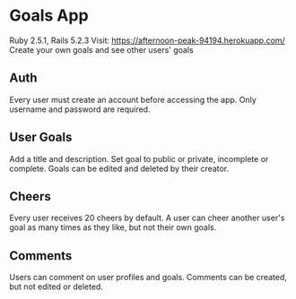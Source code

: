 # Goals App
Ruby 2.5.1, Rails 5.2.3
Visit: https://afternoon-peak-94194.herokuapp.com/
Create your own goals and see other users' goals

## Auth
Every user must create an account before accessing the app. Only username and password are required.

## User Goals
Add a title and description. Set goal to public or private, incomplete or complete.
Goals can be edited and deleted by their creator.

## Cheers
Every user receives 20 cheers by default. A user can cheer another user's goal as many times as they like, but not their own goals.

## Comments
Users can comment on user profiles and goals. Comments can be created, but not edited or deleted.